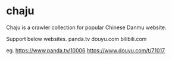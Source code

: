 # chaju
Chaju is a crawler collection for popular Chinese Danmu website.

Support below websites.
panda.tv
douyu.com
bilibili.com

eg. https://www.panda.tv/10006
https://www.douyu.com/t/71017
